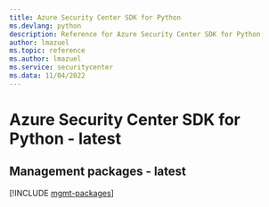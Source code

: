 ```yaml
---
title: Azure Security Center SDK for Python
ms.devlang: python
description: Reference for Azure Security Center SDK for Python
author: lmazuel
ms.topic: reference
ms.author: lmazuel
ms.service: securitycenter
ms.data: 11/04/2022
---
```

# Azure Security Center SDK for Python - latest

## Management packages - latest
[!INCLUDE [mgmt-packages](security-center-mgmt-index.md)]